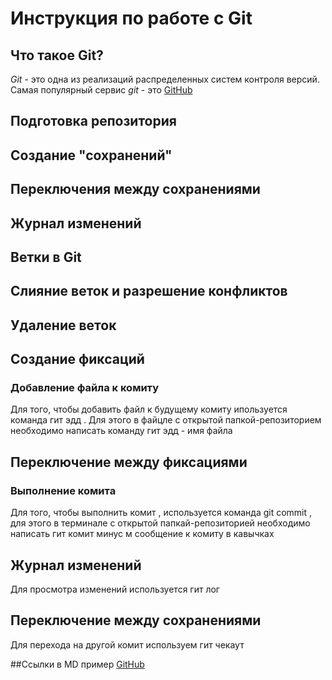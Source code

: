 # Инструкция по работе с Git

## Что такое Git?
*Git* - это одна из реализаций распределенных систем контроля версий. Самая популярный сервис *git* - это [GitHub](https://github.com) 

## Подготовка репозитория
## Создание "сохранений"

## Переключения между сохранениями

## Журнал изменений

## Ветки в Git 

## Слияние веток и разрешение конфликтов

## Удаление веток

## Создание фиксаций


### Добавление файла к комиту
Для того, чтобы добавить файл к будущему комиту ипользуется команда гит эдд . Для этого в файцле с открытой папкой-репозиторием необходимо написать команду гит эдд - имя файла



## Переключение между фиксациями


### Выполнение комита
Для того, чтобы выполнить комит , используется команда git commit , для этого в терминале с открытой папкай-репозиторией необходимо написать гит комит минус м сообщение к комиту в кавычках




## Журнал изменений
Для просмотра изменений используется гит лог



## Переключение между сохранениями
Для перехода на другой комит используем гит чекаут




##Ссылки в MD пример [GitHub](https://github.com)
